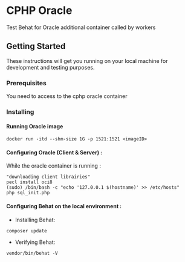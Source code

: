# CPHP Oracle

Test Behat for Oracle additional container called by workers 

## Getting Started

These instructions will get you running on your local machine for development and testing purposes. 

### Prerequisites

You need to access to the cphp oracle container
 
### Installing


#### Running Oracle image

```
docker run -itd --shm-size 1G -p 1521:1521 <imageID>
```

#### Configuring Oracle (Client & Server) :

While the oracle container is running : 
```
"downloading client librairies"
pecl install oci8
(sudo) /bin/bash -c "echo '127.0.0.1 $(hostname)' >> /etc/hosts"
php sql_init.php
```

#### Configuring Behat on the local environment :
* Installing Behat:
```
composer update
```
* Verifying Behat:
```
vendor/bin/behat -V
```
